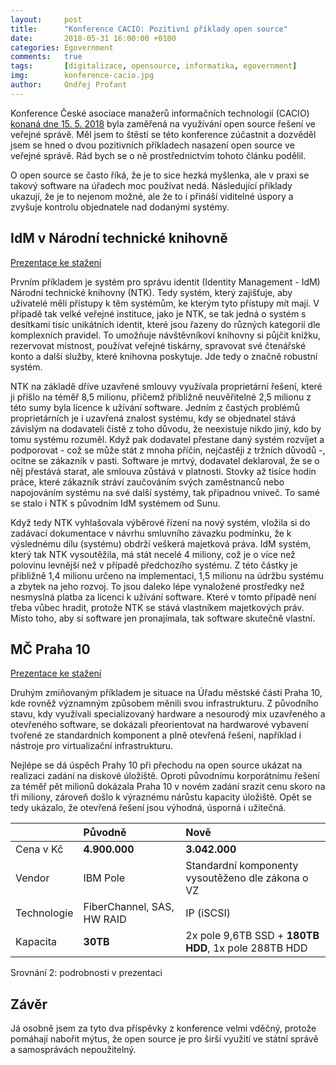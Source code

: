 ```yaml
---
layout:     post
title:      "Konference CACIO: Pozitivní příklady open source"
date:       2018-05-31 16:00:00 +0100
categories: Egovernment
comments:   true
tags:       [digitalizace, opensource, informatika, egovernment]
img:        konference-cacio.jpg
author:     Ondřej Profant
---
```


Konference České asociace manažerů informačních technologií (CACIO) [konaná dne 15. 5. 2018](http://www.cacio.cz/akce/2018/kdy-a-proc-zvolit-reseni-open-source-2018) byla zaměřená na využívání open source řešení ve veřejné správě. Měl jsem to štěstí se této konference zúčastnit a dozvěděl jsem se hned o dvou pozitivních příkladech nasazení open source ve veřejné správě. Rád bych se o ně prostřednictvím tohoto článku podělil.

<!--more-->

O open source se často říká, že je to sice hezká myšlenka, ale v praxi se takový software na úřadech moc používat nedá. Následující příklady ukazují, že je to nejenom možné, ale že to i přináší viditelné úspory a zvyšuje kontrolu objednatele nad dodanými systémy.

## IdM v Národní technické knihovně

[Prezentace ke stažení](https://github.com/Kedrigern/Kedrigern.github.io/raw/master/assets/pdf/upgrade_idm_v_ntk241.pdf)

Prvním příkladem je systém pro správu identit (Identity Management - IdM) Národní technické knihovny (NTK). Tedy systém, který zajišťuje, aby uživatelé měli přístupy k těm systémům, ke kterým tyto přístupy mít mají. V případě tak velké veřejné instituce, jako je NTK, se tak jedná o systém s desítkami tisíc unikátních identit, které jsou řazeny do různých kategorií dle komplexních pravidel. To umožňuje návštěvníkovi knihovny si půjčit knížku, rezervovat místnost, používat veřejné tiskárny, spravovat své čtenářské konto a další služby, které knihovna poskytuje. Jde tedy o značně robustní systém.

NTK na základě dříve uzavřené smlouvy využívala proprietární řešení, které ji přišlo na téměř 8,5 milionu, přičemž přibližně neuvěřitelné 2,5 milionu z této sumy byla licence k užívání software. Jedním z častých problémů proprietárních je i uzavřená znalost systému, kdy se objednatel stává závislým na dodavateli čistě z toho důvodu, že neexistuje nikdo jiný, kdo by tomu systému rozuměl. Když pak dodavatel přestane daný systém rozvíjet a podporovat - což se může stát z mnoha příčin, nejčastěji z tržních důvodů -, ocitne se zákazník v pasti. Software je mrtvý, dodavatel deklaroval, že se o něj přestává starat, ale smlouva zůstává v platnosti. Stovky až tisíce hodin práce, které zákazník stráví zaučováním svých zaměstnanců nebo napojováním systému na své další systémy, tak připadnou vniveč. To samé se stalo i NTK s původním IdM systémem od Sunu.

Když tedy NTK vyhlašovala výběrové řízení na nový systém, vložila si do zadávací dokumentace v návrhu smluvního závazku podmínku, že k výslednému dílu (systému) obdrží veškerá majetková práva. IdM systém, který tak NTK vysoutěžila, má stát necelé 4 miliony, což je o více než polovinu levnější než v případě předchozího systému. Z této částky je přibližně 1,4 milionu určeno na implementaci, 1,5 milionu na údržbu systému a zbytek na jeho rozvoj. To jsou daleko lépe vynaložené prostředky než nesmyslná platba za licenci k užívání software. Které v tomto případě není třeba vůbec hradit, protože NTK se stává vlastníkem majetkových práv. Místo toho, aby si software jen pronajímala, tak software skutečně vlastní.

## MČ Praha 10

[Prezentace ke stažení](http://www.cacio.cz/Frontend/Webroot/uploads/files/2018/05/180515-p10-cacio234.pdf)

Druhým zmiňovaným příkladem je situace na Úřadu městské části Praha 10, kde rovněž významným způsobem měnili svou infrastrukturu. Z původního stavu, kdy využívali specializovaný hardware a nesourodý mix uzavřeného a otevřeného software, se dokázali přeorientovat na hardwarové vybavení tvořené ze standardních komponent a plně otevřená řešení, například i nástroje pro virtualizační infrastrukturu.

Nejlépe se dá úspěch Prahy 10 při přechodu na open source ukázat na realizaci zadání na diskové úložiště. Oproti původnímu korporátnímu řešení za téměř pět milionů dokázala Praha 10 v novém zadání srazit cenu skoro na tři miliony, zároveň došlo k výraznému nárůstu kapacity úložiště. Opět se tedy ukázalo, že otevřená řešení jsou výhodná, úsporná i užitečná.

|            | Původně        | Nově           |
|------------| :------------- | :------------- |
| Cena v Kč  | **4.900.000**  | **3.042.000**  |
|Vendor      | IBM Pole       |  Standardní komponenty vysoutěženo dle zákona o VZ      |
|Technologie | FiberChannel, SAS, HW RAID | IP (iSCSI) |
|Kapacita    | **30TB**       |  2x pole 9,6TB SSD + **180TB HDD**, 1x pole 288TB HDD |

Srovnání 2: podrobnosti v prezentaci

## Závěr

Já osobně jsem za tyto dva příspěvky z konference velmi vděčný, protože pomáhají nabořit mýtus, že open source je pro širší využití ve státní správě a samosprávách nepoužitelný.
